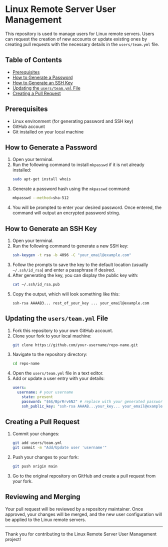 # Linux Remote Server User Management

This repository is used to manage users for Linux remote servers. Users can request the creation of new accounts or update existing ones by creating pull requests with the necessary details in the `users/team.yml` file.

## Table of Contents

- [Prerequisites](#prerequisites)
- [How to Generate a Password](#how-to-generate-a-password)
- [How to Generate an SSH Key](#how-to-generate-an-ssh-key)
- [Updating the `users/team.yml` File](#updating-the-usersteamyml-file)
- [Creating a Pull Request](#creating-a-pull-request)

## Prerequisites

- Linux environment (for generating password and SSH key)
- GitHub account
- Git installed on your local machine

## How to Generate a Password

1. Open your terminal.
2. Run the following command to install `mkpasswd` if it is not already installed:
    ```sh
    sudo apt-get install whois
    ```
3. Generate a password hash using the `mkpasswd` command:
    ```sh
    mkpasswd --method=sha-512
    ```
4. You will be prompted to enter your desired password. Once entered, the command will output an encrypted password string.

## How to Generate an SSH Key

1. Open your terminal.
2. Run the following command to generate a new SSH key:
    ```sh
    ssh-keygen -t rsa -b 4096 -C "your_email@example.com"
    ```
3. Follow the prompts to save the key to the default location (usually `~/.ssh/id_rsa`) and enter a passphrase if desired.
4. After generating the key, you can display the public key with:
    ```sh
    cat ~/.ssh/id_rsa.pub
    ```
5. Copy the output, which will look something like this:
    ```
    ssh-rsa AAAAB3... rest_of_your_key ... your_email@example.com
    ```

## Updating the `users/team.yml` File

1. Fork this repository to your own GitHub account.
2. Clone your fork to your local machine:
    ```sh
    git clone https://github.com/your-username/repo-name.git
    ```
3. Navigate to the repository directory:
    ```sh
    cd repo-name
    ```
4. Open the `users/team.yml` file in a text editor.
5. Add or update a user entry with your details:
    ```yaml
    users:
      username: # your username
        state: present
        password: "$6$/BprRrv6N2" # replace with your generated password hash
        ssh_public_key: "ssh-rsa AAAAB...your_key... your_email@example.com"
    ```

## Creating a Pull Request

1. Commit your changes:
    ```sh
    git add users/team.yml
    git commit -m "Add/Update user 'username'"
    ```
2. Push your changes to your fork:
    ```sh
    git push origin main
    ```
3. Go to the original repository on GitHub and create a pull request from your fork.

## Reviewing and Merging

Your pull request will be reviewed by a repository maintainer. Once approved, your changes will be merged, and the new user configuration will be applied to the Linux remote servers.

---

Thank you for contributing to the Linux Remote Server User Management project!
